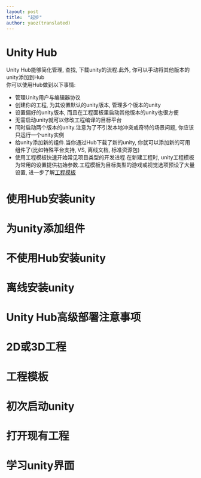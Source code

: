 ```yaml
---  
layout: post  
title:  "起步"  
author: yaoz(translated)  
---  
```


# Unity Hub

Unity Hub能够简化管理, 查找, 下载unity的流程.此外, 你可以手动将其他版本的unity添加到Hub  
你可以使用Hub做到以下事情:  

- 管理Unity用户与编辑器协议
- 创建你的工程, 为其设置默认的unity版本, 管理多个版本的unity
- 设置偏好的unity版本, 而且在工程面板里启动其他版本的unity也很方便
- 无需启动unity就可以修改工程编译的目标平台
- 同时启动两个版本的unity.注意为了不引发本地冲突或奇特的场景问题, 你应该只运行一个unity实例
- 给unity添加新的组件.当你通过Hub下载了新的unity, 你就可以添加新的可用组件了(比如特殊平台支持, VS, 离线文档, 标准资源包)
- 使用工程模板快速开始常见项目类型的开发进程.在新建工程时, unity工程模板为常用的设置提供初始参数.工程模板为目标类型的游戏或视觉选项预设了大量设置, 进一步了解[工程模板](https://docs.unity3d.com/Manual/ProjectTemplates.html)

# 使用Hub安装unity

# 为unity添加组件

# 不使用Hub安装unity

# 离线安装unity

# Unity Hub高级部署注意事项

# 2D或3D工程

# 工程模板

# 初次启动unity

# 打开现有工程

# 学习unity界面
